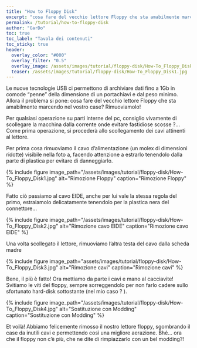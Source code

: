 ```yaml
---
title: "How to Floppy Disk"
excerpt: "cosa fare del vecchio lettore Floppy che sta amabilmente marcendo nel vostro case? Rimuoviamolo!"
permalink: /tutorial/how-to-floppy-disk
author: "GarDo"
toc: true
toc_label: "Tavola dei contenuti"
toc_sticky: true
header:
  overlay_color: "#000"
  overlay_filter: "0.5"
  overlay_image: /assets/images/tutorial/floppy-disk/How-To_Floppy_Disk1.jpg
  teaser: /assets/images/tutorial/floppy-disk/How-To_Floppy_Disk1.jpg
---
```


Le nuove tecnologie USB ci permettono di archiviare dati fino a 1Gb in comode “penne” della dimensione di un portachiavi e dal peso minimo. Allora il problema si pone: cosa fare del vecchio lettore Floppy che sta amabilmente marcendo nel vostro case? Rimuoviamolo!

Per qualsiasi operazione su parti interne del pc, consiglio vivamente di scollegare la macchina dalla corrente onde evitare fastidiose scosse ?… Come prima operazione, si procederà allo scollegamento dei cavi attinenti al lettore.

Per prima cosa rimuoviamo il cavo d’alimentazione (un molex di dimensioni ridotte) visibile nella foto a, facendo attenzione a estrarlo tenendolo dalla parte di plastica per evitare di danneggiarlo.

{% include figure image_path="/assets/images/tutorial/floppy-disk/How-To_Floppy_Disk1.jpg" alt="Rimozione Floppy" caption="Rimozione Floppy" %}

Fatto ciò passiamo al cavo EIDE, anche per lui vale la stessa regola del primo, estraiamolo delicatamente tenendolo per la plastica nera del connettore…

{% include figure image_path="/assets/images/tutorial/floppy-disk/How-To_Floppy_Disk2.jpg" alt="Rimozione cavo EIDE" caption="Rimozione cavo EIDE" %}

Una volta scollegato il lettore, rimuoviamo l’altra testa del cavo dalla scheda madre

{% include figure image_path="assets/images/tutorial/floppy-disk/How-To_Floppy_Disk3.jpg" alt="Rimozione cavi" caption="Rimozione cavi" %}

Bene, il più è fatto! Ora mettiamo da parte i cavi e mano al cacciavite! Svitiamo le viti del floppy, sempre sorreggendolo per non farlo cadere sullo sfortunato hard-disk sottostante (nel mio caso ? ).

{% include figure image_path="/assets/images/tutorial/floppy-disk/How-To_Floppy_Disk4.jpg" alt="Sostituzione con Modding" caption="Sostituzione con Modding" %}

Et voilà! Abbiamo felicemente rimosso il nostro lettore floppy, sgombrando il case da inutili cavi e permettendo così una migliore aerazione. Bhé… ora che il floppy non c’è più, che ne dite di rimpiazzarlo con un bel modding?!